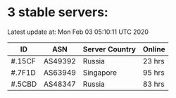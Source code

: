 # 3 stable servers:

Latest update at: Mon Feb 03 05:10:11 UTC 2020

| ID | ASN | Server Country | Online |
| -- | --- | -------------- | ------ |
| #.15CF | AS49392 | Russia | 23 hrs |
| #.7F1D | AS63949 | Singapore | 95 hrs |
| #.5CBD | AS48347 | Russia | 83 hrs |

